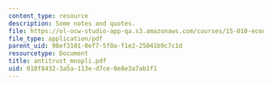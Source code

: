 ```yaml
---
content_type: resource
description: Some notes and quotes.
file: https://ol-ocw-studio-app-qa.s3.amazonaws.com/courses/15-010-economic-analysis-for-business-decisions-fall-2004/018f84323a5a113ed7ce0e8e3a7ab1f1_antitrust_mnopli.pdf
file_type: application/pdf
parent_uid: 98ef3101-0ef7-5f0a-f1e2-25041b9c7c1d
resourcetype: Document
title: antitrust_mnopli.pdf
uid: 018f8432-3a5a-113e-d7ce-0e8e3a7ab1f1
---
```


